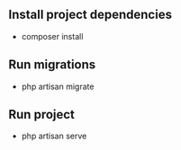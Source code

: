## Install project dependencies
- composer install

## Run migrations
- php artisan migrate

## Run project
- php artisan serve